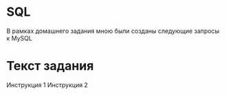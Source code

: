 # SQL
В рамках домашнего задания мною были созданы следующие запросы к MySQL

# Текст задания
Инструкция 1
Инструкция 2

